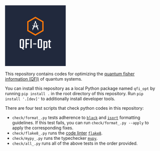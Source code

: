 ![image info](./images/qfi-opt.png)

This repository contains codes for optimizing the [quantum fisher information (QFI)](https://en.wikipedia.org/wiki/Quantum_Fisher_information) of quantum systems.

You can install this repository as a local Python package named `qfi_opt` by running `pip install .` in the root directory of this repository.  Run `pip install '.[dev]'` to additionally install developer tools.

There are four test scripts that check python codes in this repository:
- `check/format_.py` tests adherence to [`black`](https://black.readthedocs.io/en/stable/) and [`isort`](https://pycqa.github.io/isort/) formatting guidelines.  If this test fails, you can run `check/format_.py --apply` to apply the corresponding fixes.
- `check/flake8_.py` runs the [code linter](https://medium.com/python-pandemonium/what-is-flake8-and-why-we-should-use-it-b89bd78073f2) [`flake8`](https://pypi.org/project/flake8/).
- `check/mypy_.py` runs the typechecker [`mypy`](https://mypy.readthedocs.io/en/stable/).
- `check/all_.py` runs all of the above tests in the order provided.
